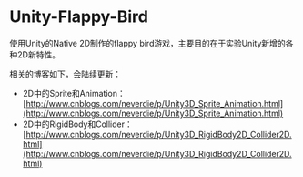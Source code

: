Unity-Flappy-Bird
=================
使用Unity的Native 2D制作的flappy bird游戏，主要目的在于实验Unity新增的各种2D新特性。

相关的博客如下，会陆续更新：

- 2D中的Sprite和Animation：[http://www.cnblogs.com/neverdie/p/Unity3D_Sprite_Animation.html](http://www.cnblogs.com/neverdie/p/Unity3D_Sprite_Animation.html)
- 2D中的RigidBody和Collider： [http://www.cnblogs.com/neverdie/p/Unity3D_RigidBody2D_Collider2D.html](http://www.cnblogs.com/neverdie/p/Unity3D_RigidBody2D_Collider2D.html)
